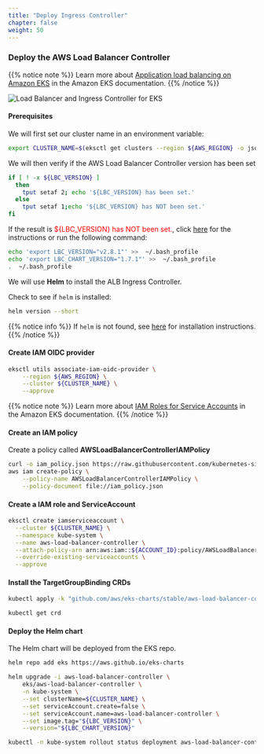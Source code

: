 ```yaml
---
title: "Deploy Ingress Controller"
chapter: false
weight: 50
---
```


### Deploy the AWS Load Balancer Controller

{{% notice note %}}
Learn more about [Application load balancing on Amazon EKS](https://docs.aws.amazon.com/eks/latest/userguide/alb-ingress.html) in the Amazon EKS documentation.
{{% /notice %}}

![Load Balancer and Ingress Controller for EKS](https://d2908q01vomqb2.cloudfront.net/fe2ef495a1152561572949784c16bf23abb28057/2022/11/22/pic201.png)

#### Prerequisites

We will first set our cluster name in an environment variable:

```bash
export CLUSTER_NAME=$(eksctl get clusters --region ${AWS_REGION} -o json | jq -r .[0].Name)
```

We will then verify if the AWS Load Balancer Controller version has been set

```bash
if [ ! -x ${LBC_VERSION} ]
  then
    tput setaf 2; echo '${LBC_VERSION} has been set.'
  else
    tput setaf 1;echo '${LBC_VERSION} has NOT been set.'
fi
```

If the result is <span style="color:red">${LBC_VERSION} has NOT been set.</span>, click [here](/2_setup/24_clistools.html#set-the-aws-load-balancer-controller-version) for the instructions or run the following command:

```bash
echo 'export LBC_VERSION="v2.8.1"' >>  ~/.bash_profile
echo 'export LBC_CHART_VERSION="1.7.1"' >>  ~/.bash_profile
.  ~/.bash_profile
```

We will use **Helm** to install the ALB Ingress Controller.

Check to see if `helm` is installed:

```bash
helm version --short
```

{{% notice info %}}
If `helm` is not found, see [here](/2_setup/24_clistools.html#install-the-helm-cli) for installation instructions.
{{% /notice %}}

#### Create IAM OIDC provider

```bash
eksctl utils associate-iam-oidc-provider \
    --region ${AWS_REGION} \
    --cluster ${CLUSTER_NAME} \
    --approve
```

{{% notice note %}}
Learn more about [IAM Roles for Service Accounts](https://docs.aws.amazon.com/eks/latest/userguide/iam-roles-for-service-accounts.html) in the Amazon EKS documentation.
{{% /notice %}}

#### Create an IAM policy

Create a policy called **AWSLoadBalancerControllerIAMPolicy**

```bash
curl -o iam_policy.json https://raw.githubusercontent.com/kubernetes-sigs/aws-load-balancer-controller/${LBC_VERSION}/docs/install/iam_policy.json
aws iam create-policy \
    --policy-name AWSLoadBalancerControllerIAMPolicy \
    --policy-document file://iam_policy.json
```

#### Create a IAM role and ServiceAccount

```bash
eksctl create iamserviceaccount \
  --cluster ${CLUSTER_NAME} \
  --namespace kube-system \
  --name aws-load-balancer-controller \
  --attach-policy-arn arn:aws:iam::${ACCOUNT_ID}:policy/AWSLoadBalancerControllerIAMPolicy \
  --override-existing-serviceaccounts \
  --approve
```

#### Install the TargetGroupBinding CRDs

```bash
kubectl apply -k "github.com/aws/eks-charts/stable/aws-load-balancer-controller/crds?ref=master"

kubectl get crd
```

#### Deploy the Helm chart

The Helm chart will be deployed from the EKS repo.

```bash
helm repo add eks https://aws.github.io/eks-charts

helm upgrade -i aws-load-balancer-controller \
    eks/aws-load-balancer-controller \
    -n kube-system \
    --set clusterName=${CLUSTER_NAME} \
    --set serviceAccount.create=false \
    --set serviceAccount.name=aws-load-balancer-controller \
    --set image.tag="${LBC_VERSION}" \
    --version="${LBC_CHART_VERSION}"

kubectl -n kube-system rollout status deployment aws-load-balancer-controller
```

